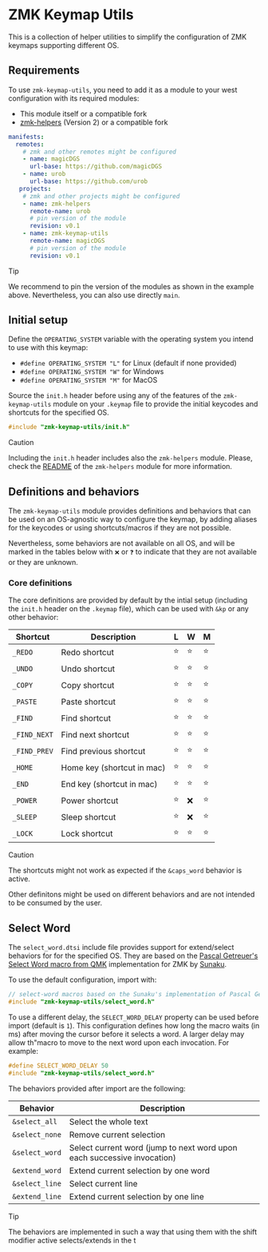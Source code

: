 # ZMK Keymap Utils

This is a collection of helper utilities to simplify the configuration of ZMK keymaps supporting different OS.

## Requirements

To use `zmk-keymap-utils`, you need to add it as a module to your west configuration with its required modules:

- This module itself or a compatible fork
- [zmk-helpers](https://github.com/urob/zmk-helpers) (Version 2) or a compatible fork

```yaml
manifests:
  remotes:
    # zmk and other remotes might be configured
    - name: magicDGS
      url-base: https://github.com/magicDGS
    - name: urob
      url-base: https://github.com/urob
   projects:
    # zmk and other projects might be configured
    - name: zmk-helpers
      remote-name: urob
      # pin version of the module
      revision: v0.1
    - name: zmk-keymap-utils
      remote-name: magicDGS
      # pin version of the module
      revision: v0.1
```

> [!TIP]
> We recommend to pin the version of the modules as shown in the example above.
> Nevertheless, you can also use directly `main`.

## Initial setup

Define the `OPERATING_SYSTEM` variable with the operating system you intend to use with this keymap:

- `#define OPERATING_SYSTEM "L"` for Linux (default if none provided)
- `#define OPERATING_SYSTEM "W"` for Windows
- `#define OPERATING_SYSTEM "M"` for MacOS

Source the `init.h` header before using any of the features of the `zmk-keymap-utils` module on your `.keymap` file to provide the initial keycodes and shortcuts for the specified OS.

```c
#include "zmk-keymap-utils/init.h"
```

> [!CAUTION]
> Including the `init.h` header includes also the `zmk-helpers` module.
> Please, check the [README](https://github.com/urob/zmk-helpers/blob/main/README.md) of the `zmk-helpers` module for more information.

## Definitions and behaviors

The `zmk-keymap-utils` module provides definitions and behaviors that can be used on an OS-agnostic way to configure the keymap, by adding aliases for the keycodes or using shortcuts/macros if they are not possible.

Nevertheless, some behaviors are not available on all OS, and will be marked in the tables below with `❌` or `❓` to indicate that they are not available or they are unknown.

### Core definitions

The core definitions are provided by default by the intial setup (including the `init.h` header on the `.keymap` file), which can be used with `&kp` or any other behavior:

| Shortcut     | Description                | L   | W   | M   |
| ------------ | -------------------------- | --- | --- | --- |
| `_REDO`      | Redo shortcut              | ⭐  | ⭐  | ⭐  |
| `_UNDO`      | Undo shortcut              | ⭐  | ⭐  | ⭐  |
| `_COPY`      | Copy shortcut              | ⭐  | ⭐  | ⭐  |
| `_PASTE`     | Paste shortcut             | ⭐  | ⭐  | ⭐  |
| `_FIND`      | Find shortcut              | ⭐  | ⭐  | ⭐  |
| `_FIND_NEXT` | Find next shortcut         | ⭐  | ⭐  | ⭐  |
| `_FIND_PREV` | Find previous shortcut     | ⭐  | ⭐  | ⭐  |
| `_HOME`      | Home key (shortcut in mac) | ⭐  | ⭐  | ⭐  |
| `_END`       | End key (shortcut in mac)  | ⭐  | ⭐  | ⭐  |
| `_POWER`     | Power shortcut             | ⭐  | ❌  | ⭐  |
| `_SLEEP`     | Sleep shortcut             | ⭐  | ❌  | ⭐  |
| `_LOCK`      | Lock shortcut              | ⭐  | ⭐  | ⭐  |

> [!CAUTION]
> The shortcuts might not work as expected if the `&caps_word` behavior is active.

Other definitons might be used on different behaviors and are not intended to be consumed by the user.

## Select Word

The `select_word.dtsi` include file provides support for extend/select behaviors for for the specified OS.
They are based on the [Pascal Getreuer's Select Word macro from QMK](https://getreuer.info/posts/keyboards/select-word/index.html) implementation for ZMK by [Sunaku](https://github.com/sunaku/glove80-keymaps).

To use the default configuration, import with:

```c
// select-word macros based on the Sunaku's implementation of Pascal Getreuer's Select Word macro from QMK
#include "zmk-keymap-utils/select_word.h"
```

To use a different delay, the `SELECT_WORD_DELAY` property can be used before import (default is `1`).
This configuration defines how long the macro waits (in ms) after moving the cursor before it selects a word.
A larger delay may allow th"macro to move to the next word upon each invocation.
For example:

```c
#define SELECT_WORD_DELAY 50
#include "zmk-keymap-utils/select_word.h"
```

The behaviors provided after import are the following:

| Behavior       | Description                                                             |
| -------------- | ----------------------------------------------------------------------- |
| `&select_all`  | Select the whole text                                                   |
| `&select_none` | Remove current selection                                                |
| `&select_word` | Select current word (jump to next word upon each successive invocation) |
| `&extend_word` | Extend current selection by one word                                    |
| `&select_line` | Select current line                                                     |
| `&extend_line` | Extend current selection by one line                                    |

> [!TIP]
> The behaviors are implemented in such a way that using them with the shift modifier active selects/extends in the t
